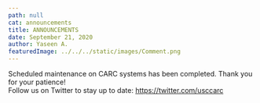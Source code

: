 ```yaml
---
path: null
cat: announcements
title: ANNOUNCEMENTS
date: September 21, 2020
author: Yaseen A.
featuredImage: ../../../static/images/Comment.png
---
```


Scheduled maintenance on CARC systems has been completed. Thank you for your patience!
<br>Follow us on Twitter to stay up to date: https://twitter.com/usccarc 